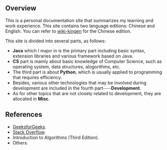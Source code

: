 ## Overview

This is a personal documentation site that summarizes my learning and work experience. This site contains two language editions: Chinese and English. You can refer to [wiki-kingen](https://github.com/eastsunrise/wiki-kingen/) for the Chinese edition.

This site is divided into several parts, as follows:

-   **Java** which I major in is the primary part including basic syntax, extension libraries and various framework based on Java.
-   **CS** part is mainly about basic knowledge of Computer Science, such as operating system, data structures, alogorithms, etc.
-   The third part is about **Python**, which is usually applied to programming that requires efficiency.
-   Besides, various other technologies that may be involved during development are included in the fourth part----**Development**.
-   As for other topics that are not closely related to development, they are allocated in **Misc**.

## References

-   [GeeksforGeeks](https://www.geeksforgeeks.org/).
-   [Stack Overflow](https://stackoverflow.com/questions).
-   Introduction to Algorithms (Third Edition).
-   Others.
